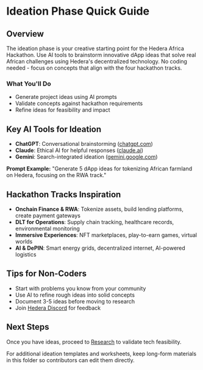 # Ideation Phase Quick Guide

## Overview
The ideation phase is your creative starting point for the Hedera Africa Hackathon. Use AI tools to brainstorm innovative dApp ideas that solve real African challenges using Hedera's decentralized technology. No coding needed - focus on concepts that align with the four hackathon tracks.

### What You'll Do
- Generate project ideas using AI prompts
- Validate concepts against hackathon requirements
- Refine ideas for feasibility and impact

## Key AI Tools for Ideation
- **ChatGPT**: Conversational brainstorming ([chatgpt.com](https://chatgpt.com/))
- **Claude**: Ethical AI for helpful responses ([claude.ai](https://claude.ai/))
- **Gemini**: Search-integrated ideation ([gemini.google.com](https://gemini.google.com/))

**Prompt Example:** "Generate 5 dApp ideas for tokenizing African farmland on Hedera, focusing on the RWA track."

## Hackathon Tracks Inspiration
- **Onchain Finance & RWA**: Tokenize assets, build lending platforms, create payment gateways
- **DLT for Operations**: Supply chain tracking, healthcare records, environmental monitoring
- **Immersive Experiences**: NFT marketplaces, play-to-earn games, virtual worlds
- **AI & DePIN**: Smart energy grids, decentralized internet, AI-powered logistics

## Tips for Non-Coders
- Start with problems you know from your community
- Use AI to refine rough ideas into solid concepts
- Document 3-5 ideas before moving to research
- Join [Hedera Discord](https://discord.gg/DzAbsm6T) for feedback

## Next Steps
Once you have ideas, proceed to [Research](../research/) to validate tech feasibility.

For additional ideation templates and worksheets, keep long-form materials in this folder so contributors can edit them directly.
